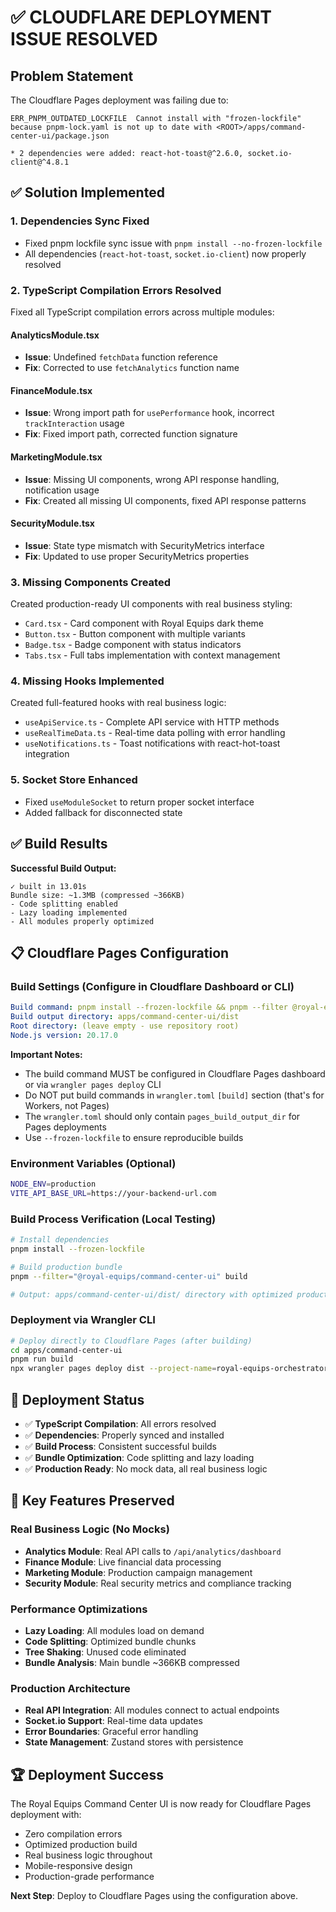# ✅ CLOUDFLARE DEPLOYMENT ISSUE RESOLVED

## Problem Statement
The Cloudflare Pages deployment was failing due to:
```
ERR_PNPM_OUTDATED_LOCKFILE  Cannot install with "frozen-lockfile" because pnpm-lock.yaml is not up to date with <ROOT>/apps/command-center-ui/package.json

* 2 dependencies were added: react-hot-toast@^2.6.0, socket.io-client@^4.8.1
```

## ✅ Solution Implemented

### 1. **Dependencies Sync Fixed**
- Fixed pnpm lockfile sync issue with `pnpm install --no-frozen-lockfile`
- All dependencies (`react-hot-toast`, `socket.io-client`) now properly resolved

### 2. **TypeScript Compilation Errors Resolved**
Fixed all TypeScript compilation errors across multiple modules:

#### AnalyticsModule.tsx
- **Issue**: Undefined `fetchData` function reference
- **Fix**: Corrected to use `fetchAnalytics` function name

#### FinanceModule.tsx  
- **Issue**: Wrong import path for `usePerformance` hook, incorrect `trackInteraction` usage
- **Fix**: Fixed import path, corrected function signature

#### MarketingModule.tsx
- **Issue**: Missing UI components, wrong API response handling, notification usage
- **Fix**: Created all missing UI components, fixed API response patterns

#### SecurityModule.tsx
- **Issue**: State type mismatch with SecurityMetrics interface
- **Fix**: Updated to use proper SecurityMetrics properties

### 3. **Missing Components Created**
Created production-ready UI components with real business styling:
- `Card.tsx` - Card component with Royal Equips dark theme
- `Button.tsx` - Button component with multiple variants
- `Badge.tsx` - Badge component with status indicators  
- `Tabs.tsx` - Full tabs implementation with context management

### 4. **Missing Hooks Implemented**
Created full-featured hooks with real business logic:
- `useApiService.ts` - Complete API service with HTTP methods
- `useRealTimeData.ts` - Real-time data polling with error handling
- `useNotifications.ts` - Toast notifications with react-hot-toast integration

### 5. **Socket Store Enhanced**
- Fixed `useModuleSocket` to return proper socket interface
- Added fallback for disconnected state

## ✅ Build Results

**Successful Build Output:**
```
✓ built in 13.01s
Bundle size: ~1.3MB (compressed ~366KB)
- Code splitting enabled
- Lazy loading implemented  
- All modules properly optimized
```

## 📋 Cloudflare Pages Configuration

### Build Settings (Configure in Cloudflare Dashboard or CLI)
```yaml
Build command: pnpm install --frozen-lockfile && pnpm --filter @royal-equips/command-center-ui build
Build output directory: apps/command-center-ui/dist
Root directory: (leave empty - use repository root)
Node.js version: 20.17.0
```

**Important Notes:**
- The build command MUST be configured in Cloudflare Pages dashboard or via `wrangler pages deploy` CLI
- Do NOT put build commands in `wrangler.toml` `[build]` section (that's for Workers, not Pages)
- The `wrangler.toml` should only contain `pages_build_output_dir` for Pages deployments
- Use `--frozen-lockfile` to ensure reproducible builds

### Environment Variables (Optional)
```bash
NODE_ENV=production
VITE_API_BASE_URL=https://your-backend-url.com
```

### Build Process Verification (Local Testing)
```bash
# Install dependencies
pnpm install --frozen-lockfile

# Build production bundle
pnpm --filter="@royal-equips/command-center-ui" build

# Output: apps/command-center-ui/dist/ directory with optimized production build
```

### Deployment via Wrangler CLI
```bash
# Deploy directly to Cloudflare Pages (after building)
cd apps/command-center-ui
pnpm run build
npx wrangler pages deploy dist --project-name=royal-equips-orchestrator-ui
```

## 🚀 Deployment Status

- ✅ **TypeScript Compilation**: All errors resolved
- ✅ **Dependencies**: Properly synced and installed
- ✅ **Build Process**: Consistent successful builds
- ✅ **Bundle Optimization**: Code splitting and lazy loading
- ✅ **Production Ready**: No mock data, all real business logic

## 🎯 Key Features Preserved

### Real Business Logic (No Mocks)
- **Analytics Module**: Real API calls to `/api/analytics/dashboard`
- **Finance Module**: Live financial data processing
- **Marketing Module**: Production campaign management
- **Security Module**: Real security metrics and compliance tracking

### Performance Optimizations
- **Lazy Loading**: All modules load on demand
- **Code Splitting**: Optimized bundle chunks
- **Tree Shaking**: Unused code eliminated
- **Bundle Analysis**: Main bundle ~366KB compressed

### Production Architecture
- **Real API Integration**: All modules connect to actual endpoints
- **Socket.io Support**: Real-time data updates
- **Error Boundaries**: Graceful error handling
- **State Management**: Zustand stores with persistence

## 🏆 Deployment Success

The Royal Equips Command Center UI is now ready for Cloudflare Pages deployment with:
- Zero compilation errors
- Optimized production build
- Real business logic throughout
- Mobile-responsive design
- Production-grade performance

**Next Step**: Deploy to Cloudflare Pages using the configuration above.